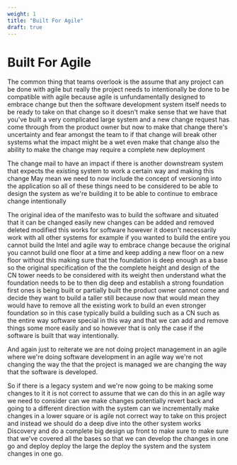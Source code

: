 ```yaml
---
weight: 1
title: "Built For Agile"
draft: true
---
```


# Built For Agile

The common thing that teams overlook is the assume that any project can be done with agile but really the project needs to intentionally be done to be compatible with agile because agile is unfundamentally designed to embrace change but then the software development system itself needs to be ready to take on that change so it doesn't make sense that we have that you've built a very complicated large system and a new change request has come through from the product owner but now to make that change there's uncertainty and fear amongst the team to if that change will break other systems what the impact might be a wet even make that change also the ability to make the change may require a complete new deployment

The change mail to have an impact if there is another downstream system that expects the existing system to work a certain way and making this change May mean we need to now include the concept of versioning into the application so all of these things need to be considered to be able to design the system as we're building it to be able to continue to embrace change intentionally


The original idea of the manifesto was to build the software and situated that it can be changed easily new changes can be added and removed deleted modified this works for software however it doesn't necessarily work with all other systems for example if you wanted to build the entire you cannot build the Intel and agile way to embrace change because the original you cannot build one floor at a time and keep adding a new floor on a new floor without this making sure that the foundation is deep enough as a base so the original specification of the the complete height and design of the CN tower needs to be considered with its weight then understand what the foundation needs to be to then dig deep and establish a strong foundation first ones is being built or partially built the product owner cannot come and decide they want to build a taller still because now that would mean they would have to remove all the existing work to build an even stronger foundation so in this case typically build a building such as a CN such as the entire way software special in this way and that we can add and remove things some more easily and so however that is only the case if the software is built that way intentionally.

And again just to reiterate we are not doing project management in an agile where we're doing software development in an agile way we're not changing the way the that the project is managed we are changing the way that the software is developed.

So if there is a legacy system and we're now going to be making some changes to it it is not correct to assume that we can do this in an agile way we need to consider can we make changes potentially revert back and going to a different direction with the system can we incrementally make changes in a lower square or is agile not correct way to take on this project and instead we should do a deep dive into the other system works Discovery and do a complete big design up front to make sure to make sure that we've covered all the bases so that we can develop the changes in one go and deploy deploy the large the deploy the system and the system changes in one go.

